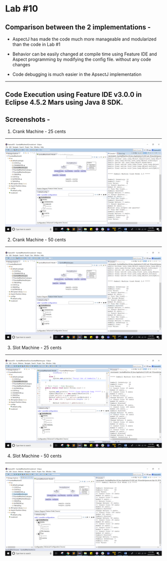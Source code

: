 # Lab #10 

## Comparison between the 2 implementations - 
- AspectJ has made the code much more manageable and modularized than the code in Lab #1

- Behavior can be easily changed at compile time using Feature IDE and Aspect programming by modifying the config file.
  without any code changes

- Code debugging is much easier in the ApsectJ implementation

--------------------------------------------------------------------------------------------

## Code Execution using Feature IDE v3.0.0 in Eclipse 4.5.2 Mars using Java 8 SDK. 
## Screenshots - 

1. Crank Machine - 25 cents
--------------------------------------------------------------------------------------------
![](output/Crank25.PNG)


2. Crank Machine - 50 cents
--------------------------------------------------------------------------------------------
![](output/Crank50.PNG)


3. Slot Machine - 25 cents
--------------------------------------------------------------------------------------------
![](output/Slot25.PNG)


4. Slot Machine - 50 cents
--------------------------------------------------------------------------------------------
![](output/Slot50.PNG)
